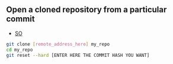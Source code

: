 

## Open a cloned repository from a particular commit

- [SO](https://stackoverflow.com/questions/3555107/git-clone-particular-version-of-remote-repository)

```bash
git clone [remote_address_here] my_repo
cd my_repo
git reset --hard [ENTER HERE THE COMMIT HASH YOU WANT]
```
